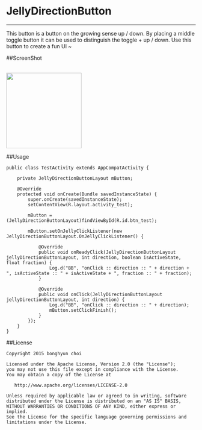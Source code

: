 # JellyDirectionButton
---
This button is a button on the growing sense up / down.
By placing a middle toggle button it can be used to distinguish the toggle + up / down.
Use this button to create a fun UI ~

##ScreenShot

<br/>

<img src="https://rawgit.com/bonghyun2/jelly-direction-button/master/screenshots/Screenshot_button.gif" width = 200/>


##Usage

	public class TestActivity extends AppCompatActivity {
	
	    private JellyDirectionButtonLayout mButton;
	
	    @Override
	    protected void onCreate(Bundle savedInstanceState) {
	        super.onCreate(savedInstanceState);
	        setContentView(R.layout.activity_test);
	
	        mButton = (JellyDirectionButtonLayout)findViewById(R.id.btn_test);
	
	        mButton.setOnJellyClickListener(new JellyDirectionButtonLayout.OnJellyClickListener() {
	
	            @Override
	            public void onReadyClick(JellyDirectionButtonLayout jellyDirectionButtonLayout, int direction, boolean isActiveState, float fraction) {
	                Log.d("BB", "onClick :: direction :: " + direction + ", isActiveState :: " + isActiveState + ", fraction :: " + fraction);
	            }
	
	            @Override
	            public void onClick(JellyDirectionButtonLayout jellyDirectionButtonLayout, int direction) {
	                Log.d("BB", "onClick :: direction :: " + direction);
	                mButton.setClickFinish();
	            }
	        });
	    }
	}

##License


	Copyright 2015 bonghyun choi
	
	Licensed under the Apache License, Version 2.0 (the "License");
	you may not use this file except in compliance with the License.
	You may obtain a copy of the License at
	
	   http://www.apache.org/licenses/LICENSE-2.0
	
	Unless required by applicable law or agreed to in writing, software
	distributed under the License is distributed on an "AS IS" BASIS,
	WITHOUT WARRANTIES OR CONDITIONS OF ANY KIND, either express or implied.
	See the License for the specific language governing permissions and
	limitations under the License.